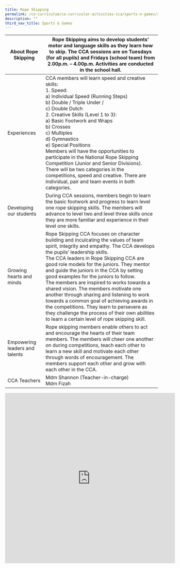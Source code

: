 ```yaml
---
title: Rope Skipping
permalink: /co-curriculum/co-curricular-activities-cca/sports-n-games/rope-skipping/
description: ""
third_nav_title: Sports & Games
---
```

<table class="tg">
<thead>
  <tr>
    <th class="tg-dafn">About Rope Skipping</th>
    <th class="tg-u05r">Rope Skipping aims to develop students’ motor and language skills as they learn how to skip. The CCA sessions are on Tuesdays (for all pupils) and Fridays (school team) from 2.00p.m. – 4.00p.m. Activities are conducted in the school hall.</th>
  </tr>
</thead>
<tbody>
  <tr>
    <td class="tg-dafn">Experiences</td>
    <td class="tg-u05r">CCA members will learn speed and creative skills:<br>1.       Speed:<br>a)       Individual Speed (Running Steps)<br>b)      Double / Triple Under /<br>c)       Double Dutch<br>2.       Creative Skills (Level 1 to 3):<br>a)       Basic Footwork and Wraps<br>b)      Crosses<br>c)       Multiples<br>d)      Gymnastics<br>e)      Special Positions <br>Members will have the opportunities to participate in the National Rope Skipping Competition (Junior and Senior Divisions).<br>There will be two categories in the competitions, speed and creative. There are individual, pair and team events in both categories.</td>
  </tr>
  <tr>
    <td class="tg-dafn">Developing our students</td>
    <td class="tg-u05r">During CCA sessions, members begin to learn the basic footwork and progress to learn level one rope skipping skills. The members will advance to level two and level three skills once they are more familiar and experience in their level one skills.</td>
  </tr>
  <tr>
    <td class="tg-dafn">Growing hearts and minds</td>
    <td class="tg-u05r">Rope Skipping CCA focuses on character building and inculcating the values of team spirit, integrity and empathy. The CCA develops the pupils’ leadership skills. <br>The CCA leaders in Rope Skipping CCA are good role models for the juniors. They mentor and guide the juniors in the CCA by setting good examples for the juniors to follow. <br>The members are inspired to works towards a shared vision. The members motivate one another through sharing and listening to work towards a common goal of achieving awards in the competitions. They learn to persevere as they challenge the process of their own abilities to learn a certain level of rope skipping skill. </td>
  </tr>
  <tr>
    <td class="tg-dafn">Empowering leaders and talents</td>
    <td class="tg-u05r">Rope skipping members enable others to act and encourage the hearts of their team members. The members will cheer one another on during competitions, teach each other to learn a new skill and motivate each other through words of encouragement. The members support each other and grow with each other in the CCA. </td>
  </tr>
  <tr>
    <td class="tg-dafn">CCA Teachers</td>
    <td class="tg-u05r">Mdm Shannon (Teacher-in-charge)<br>Mdm Fizah</td>
  </tr>
</tbody>
</table>

<iframe allowfullscreen="true" height="560" width="560" frameborder="0" src="https://docs.google.com/presentation/d/e/2PACX-1vR5ucNdObSmC925TBNO5x0Itm0daJSOfjEbubImNBqPBYi09Qx9Lj6Ojw-fD17mlzMgHuDIiag8YudU/embed?start=true&amp;loop=true&amp;delayms=3000"></iframe>